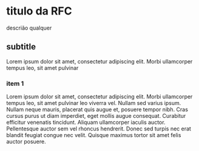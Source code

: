 # titulo da RFC

descrião qualquer

## subtitle
Lorem ipsum dolor sit amet, consectetur adipiscing elit. Morbi ullamcorper tempus leo, sit amet pulvinar

### item 1
Lorem ipsum dolor sit amet, consectetur adipiscing elit. Morbi ullamcorper tempus leo, sit amet pulvinar leo viverra vel. Nullam sed varius ipsum. Nullam neque mauris, placerat quis augue et, posuere tempor nibh. Cras cursus purus ut diam imperdiet, eget mollis augue consequat. Curabitur efficitur venenatis tincidunt. Aliquam ullamcorper iaculis auctor. Pellentesque auctor sem vel rhoncus hendrerit. Donec sed turpis nec erat blandit feugiat congue nec velit. Quisque maximus tortor sit amet felis auctor posuere.
